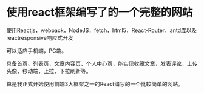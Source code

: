 # 使用react框架编写了的一个完整的网站

使用Reactjs，webpack，NodeJS，fetch，html5，React-Router，antd库以及reactresponsive响应式开发

可以适应手机端，PC端。

具备首页、列表页，文章内容页、个人中心页，能实现收藏文章，发表评论，上传头像，移动端，上拉、下拉刷新等。

算是我正式开始使用前端3大框架之一的React编写的一个比较简单的网站。

